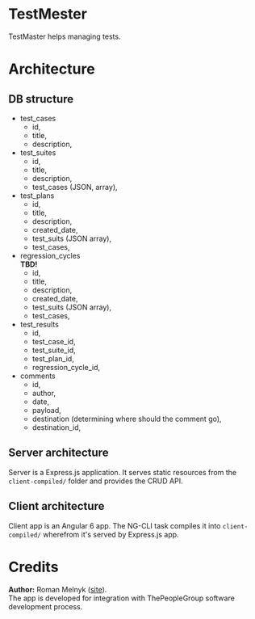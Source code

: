 # TestMester

TestMaster helps managing tests.



# Architecture

## DB structure

- test\_cases
   - id,
   - title,
   - description,
- test\_suites
   - id,
   - title,
   - description,
   - test\_cases (JSON, array),
- test\_plans
   - id,
   - title,
   - description,
   - created\_date,
   - test\_suits (JSON array),
   - test\_cases,
- regression\_cycles  
   **TBD!**
   - id,
   - title,
   - description,
   - created\_date,
   - test\_suits (JSON array),
   - test\_cases,
- test\_results
   - id,
   - test\_case\_id,
   - test\_suite\_id,
   - test\_plan\_id,
   - regression\_cycle\_id,
- comments
   - id,
   - author,
   - date,
   - payload,
   - destination (determining where should the comment go),
   - destination_id,

## Server architecture

Server is a Express.js application. It serves static resources from the `client-compiled/` folder and provides the CRUD API.

## Client architecture

Client app is an Angular 6 app. The NG-CLI task compiles it into `client-compiled/` wherefrom it's served by Express.js app.



# Credits

**Author:** Roman Melnyk ([site](http://melnyk.site)).  
The app is developed for integration with ThePeopleGroup software development process.

